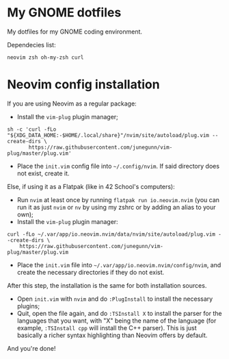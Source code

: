 # My GNOME dotfiles
My dotfiles for my GNOME coding environment.

Dependecies list:
```
neovim zsh oh-my-zsh curl
```
# Neovim config installation
If you are using Neovim as a regular package:
- Install the `vim-plug` plugin manager;
```
sh -c 'curl -fLo "${XDG_DATA_HOME:-$HOME/.local/share}"/nvim/site/autoload/plug.vim --create-dirs \
       https://raw.githubusercontent.com/junegunn/vim-plug/master/plug.vim'
```
- Place the `init.vim` config file into `~/.config/nvim`. If said directory does not exist, create it.

Else, if using it as a Flatpak (like in 42 School's computers):
- Run `nvim` at least once by running `flatpak run io.neovim.nvim` (you can run it as just `nvim` or `nv` by using my zshrc or by adding an alias to your own);
- Install the `vim-plug` plugin manager:
```
curl -fLo ~/.var/app/io.neovim.nvim/data/nvim/site/autoload/plug.vim --create-dirs \
    https://raw.githubusercontent.com/junegunn/vim-plug/master/plug.vim
```
- Place the `init.vim` file into `~/.var/app/io.neovim.nvim/config/nvim`, and create the necessary directories if they do not exist.

After this step, the installation is the same for both installation sources.

- Open `init.vim` with `nvim` and do `:PlugInstall` to install the necessary plugins;
- Quit, open the file again, and do `:TSInstall X` to install the parser for the languages that you want, with "X" being the name of the language (for example, `:TSInstall cpp` will install the C++ parser). This is just basically a richer syntax highlighting than Neovim offers by default.

And you're done!
